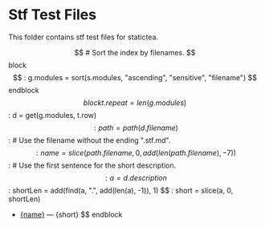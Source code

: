 # Stf Test Files

This folder contains stf test files for statictea.

$$ # Sort the index by filenames.
$$ block
$$ : g.modules = sort(s.modules, "ascending", "sensitive", "filename")
$$ endblock
$$ block t.repeat = len(g.modules)
$$ : d = get(g.modules, t.row)
$$ : path = path(d.filename)
$$ : # Use the filename without the ending ".stf.md".
$$ : name = slice(path.filename, 0, add(len(path.filename), -7))
$$ : # Use the first sentence for the short description.
$$ : a = d.description
$$ : shortLen = add(find(a, ".", add(len(a), -1)), 1)
$$ : short = slice(a, 0, shortLen)
* [{name}](../testfiles/{path.filename}) &mdash; {short}
$$ endblock

